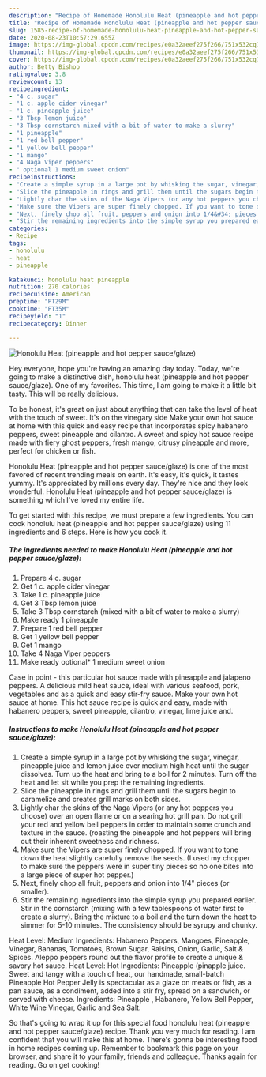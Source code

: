 ```yaml
---
description: "Recipe of Homemade Honolulu Heat (pineapple and hot pepper sauce/glaze)"
title: "Recipe of Homemade Honolulu Heat (pineapple and hot pepper sauce/glaze)"
slug: 1585-recipe-of-homemade-honolulu-heat-pineapple-and-hot-pepper-sauce-glaze
date: 2020-08-23T10:57:29.655Z
image: https://img-global.cpcdn.com/recipes/e0a32aeef275f266/751x532cq70/honolulu-heat-pineapple-and-hot-pepper-sauceglaze-recipe-main-photo.jpg
thumbnail: https://img-global.cpcdn.com/recipes/e0a32aeef275f266/751x532cq70/honolulu-heat-pineapple-and-hot-pepper-sauceglaze-recipe-main-photo.jpg
cover: https://img-global.cpcdn.com/recipes/e0a32aeef275f266/751x532cq70/honolulu-heat-pineapple-and-hot-pepper-sauceglaze-recipe-main-photo.jpg
author: Betty Bishop
ratingvalue: 3.8
reviewcount: 13
recipeingredient:
- "4 c. sugar"
- "1 c. apple cider vinegar"
- "1 c. pineapple juice"
- "3 Tbsp lemon juice"
- "3 Tbsp cornstarch mixed with a bit of water to make a slurry"
- "1 pineapple"
- "1 red bell pepper"
- "1 yellow bell pepper"
- "1 mango"
- "4 Naga Viper peppers"
- " optional 1 medium sweet onion"
recipeinstructions:
- "Create a simple syrup in a large pot by whisking the sugar, vinegar, pineapple juice and lemon juice over medium high heat until the sugar dissolves. Turn up the heat and bring to a boil for 2 minutes. Turn off the heat and let sit while you prep the remaining ingredients."
- "Slice the pineapple in rings and grill them until the sugars begin to caramelize and creates grill marks on both sides."
- "Lightly char the skins of the Naga Vipers (or any hot peppers you choose) over an open flame or on a searing hot grill pan. Do not grill your red and yellow bell peppers in order to maintain some crunch and texture in the sauce. (roasting the pineapple and hot peppers will bring out their inherent sweetness and richness."
- "Make sure the Vipers are super finely chopped. If you want to tone down the heat slightly carefully remove the seeds. (I used my chopper to make sure the peppers were in super tiny pieces so no one bites into a large piece of super hot pepper.)"
- "Next, finely chop all fruit, peppers and onion into 1/4&#34; pieces (or smaller)."
- "Stir the remaining ingredients into the simple syrup you prepared earlier. Stir in the cornstarch (mixing with a few tablespoons of water first to create a slurry). Bring the mixture to a boil and the turn down the heat to simmer for 5-10 minutes. The consistency should be syrupy and chunky."
categories:
- Recipe
tags:
- honolulu
- heat
- pineapple

katakunci: honolulu heat pineapple 
nutrition: 270 calories
recipecuisine: American
preptime: "PT29M"
cooktime: "PT35M"
recipeyield: "1"
recipecategory: Dinner

---
```



![Honolulu Heat (pineapple and hot pepper sauce/glaze)](https://img-global.cpcdn.com/recipes/e0a32aeef275f266/751x532cq70/honolulu-heat-pineapple-and-hot-pepper-sauceglaze-recipe-main-photo.jpg)

Hey everyone, hope you're having an amazing day today. Today, we're going to make a distinctive dish, honolulu heat (pineapple and hot pepper sauce/glaze). One of my favorites. This time, I am going to make it a little bit tasty. This will be really delicious.

To be honest, it&#39;s great on just about anything that can take the level of heat with the touch of sweet. It&#39;s on the vinegary side Make your own hot sauce at home with this quick and easy recipe that incorporates spicy habanero peppers, sweet pineapple and cilantro. A sweet and spicy hot sauce recipe made with fiery ghost peppers, fresh mango, citrusy pineapple and more, perfect for chicken or fish.

Honolulu Heat (pineapple and hot pepper sauce/glaze) is one of the most favored of recent trending meals on earth. It's easy, it's quick, it tastes yummy. It's appreciated by millions every day. They're nice and they look wonderful. Honolulu Heat (pineapple and hot pepper sauce/glaze) is something which I've loved my entire life.


To get started with this recipe, we must prepare a few ingredients. You can cook honolulu heat (pineapple and hot pepper sauce/glaze) using 11 ingredients and 6 steps. Here is how you cook it.

<!--inarticleads1-->

##### The ingredients needed to make Honolulu Heat (pineapple and hot pepper sauce/glaze):

1. Prepare 4 c. sugar
1. Get 1 c. apple cider vinegar
1. Take 1 c. pineapple juice
1. Get 3 Tbsp lemon juice
1. Take 3 Tbsp cornstarch (mixed with a bit of water to make a slurry)
1. Make ready 1 pineapple
1. Prepare 1 red bell pepper
1. Get 1 yellow bell pepper
1. Get 1 mango
1. Take 4 Naga Viper peppers
1. Make ready  optional* 1 medium sweet onion


Case in point - this particular hot sauce made with pineapple and jalapeno peppers. A delicious mild heat sauce, ideal with various seafood, pork, vegetables and as a quick and easy stir-fry sauce. Make your own hot sauce at home. This hot sauce recipe is quick and easy, made with habanero peppers, sweet pineapple, cilantro, vinegar, lime juice and. 

<!--inarticleads2-->

##### Instructions to make Honolulu Heat (pineapple and hot pepper sauce/glaze):

1. Create a simple syrup in a large pot by whisking the sugar, vinegar, pineapple juice and lemon juice over medium high heat until the sugar dissolves. Turn up the heat and bring to a boil for 2 minutes. Turn off the heat and let sit while you prep the remaining ingredients.
1. Slice the pineapple in rings and grill them until the sugars begin to caramelize and creates grill marks on both sides.
1. Lightly char the skins of the Naga Vipers (or any hot peppers you choose) over an open flame or on a searing hot grill pan. Do not grill your red and yellow bell peppers in order to maintain some crunch and texture in the sauce. (roasting the pineapple and hot peppers will bring out their inherent sweetness and richness.
1. Make sure the Vipers are super finely chopped. If you want to tone down the heat slightly carefully remove the seeds. (I used my chopper to make sure the peppers were in super tiny pieces so no one bites into a large piece of super hot pepper.)
1. Next, finely chop all fruit, peppers and onion into 1/4&#34; pieces (or smaller).
1. Stir the remaining ingredients into the simple syrup you prepared earlier. Stir in the cornstarch (mixing with a few tablespoons of water first to create a slurry). Bring the mixture to a boil and the turn down the heat to simmer for 5-10 minutes. The consistency should be syrupy and chunky.


Heat Level: Medium Ingredients: Habanero Peppers, Mangoes, Pineapple, Vinegar, Bananas, Tomatoes, Brown Sugar, Raisins, Onion, Garlic, Salt &amp; Spices. Aleppo peppers round out the flavor profile to create a unique &amp; savory hot sauce. Heat Level: Hot Ingredients: Pineapple (pinapple juice. Sweet and tangy with a touch of heat, our handmade, small-batch Pineapple Hot Pepper Jelly is spectacular as a glaze on meats or fish, as a pan sauce, as a condiment, added into a stir fry, spread on a sandwich, or served with cheese. Ingredients: Pineapple , Habanero, Yellow Bell Pepper, White Wine Vinegar, Garlic and Sea Salt. 

So that's going to wrap it up for this special food honolulu heat (pineapple and hot pepper sauce/glaze) recipe. Thank you very much for reading. I am confident that you will make this at home. There's gonna be interesting food in home recipes coming up. Remember to bookmark this page on your browser, and share it to your family, friends and colleague. Thanks again for reading. Go on get cooking!
